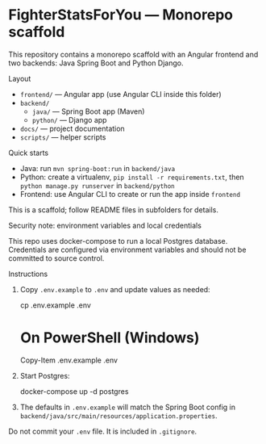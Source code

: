 # FighterStatsForYou — Monorepo scaffold

This repository contains a monorepo scaffold with an Angular frontend and two backends: Java Spring Boot and Python Django.

Layout
- `frontend/` — Angular app (use Angular CLI inside this folder)
- `backend/`
  - `java/` — Spring Boot app (Maven)
  - `python/` — Django app
- `docs/` — project documentation
- `scripts/` — helper scripts

Quick starts
- Java: run `mvn spring-boot:run` in `backend/java`
- Python: create a virtualenv, `pip install -r requirements.txt`, then `python manage.py runserver` in `backend/python`
- Frontend: use Angular CLI to create or run the app inside `frontend`

This is a scaffold; follow README files in subfolders for details.

Security note: environment variables and local credentials

This repo uses docker-compose to run a local Postgres database. Credentials are configured via environment variables and should not be committed to source control.

Instructions
1. Copy `.env.example` to `.env` and update values as needed:

   cp .env.example .env

   # On PowerShell (Windows)
   Copy-Item .env.example .env

2. Start Postgres:

   docker-compose up -d postgres

3. The defaults in `.env.example` will match the Spring Boot config in `backend/java/src/main/resources/application.properties`.

Do not commit your `.env` file. It is included in `.gitignore`.